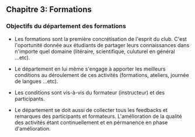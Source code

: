 ## Chapitre 3: Formations 

### Objectifs du département des formations

- Les formations sont la première concrétisation de l'esprit du club. C'est l'oportunité donnée aux étudiants de partager leurs connaissances dans n'importe quel domaine (litéraire, scientifique, culuturel en général ...etc).

- Le département en lui même s'engage à apporter les meilleurs conditions au déroulement de ces activités (formations, ateliers, journée de langues ...etc).

- Les conditions sont vis-à-vis du formateur (instructeur) et des participants.

- Le département se doit aussi de collecter tous les feedbacks et remarques des participants et formateurs. L'amélioration de la qualité des activités étant continuellement et en pérmanence en phase d'amélioration.
